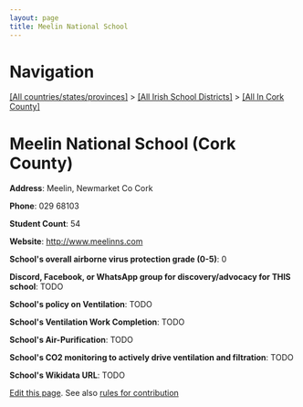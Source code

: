 ```yaml
---
layout: page
title: Meelin National School
---
```

# Navigation

[[All countries/states/provinces]](../../..) > [[All Irish School Districts]](../..) > [[All In Cork County]](..)

# Meelin National School (Cork County)

**Address**: Meelin, Newmarket Co Cork

**Phone**: 029 68103

**Student Count**: 54

**Website**: <http://www.meelinns.com>

**School's overall airborne virus protection grade (0-5)**: 0

**Discord, Facebook, or WhatsApp group for discovery/advocacy for THIS school**: TODO

**School's policy on Ventilation**: TODO

**School's Ventilation Work Completion**: TODO

**School's Air-Purification**: TODO

**School's CO2 monitoring to actively drive ventilation and filtration**: TODO

**School's Wikidata URL**: TODO


[Edit this page](https://github.com/ventilate-schools/Ireland/edit/main/./Cork_County/Meelin_National_School.md). See also [rules for contribution](../../../contribution-rules/)